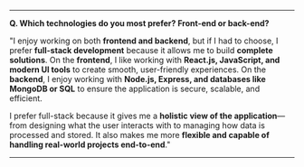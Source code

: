 
---

**Q. Which technologies do you most prefer? Front-end or back-end?**

"I enjoy working on both **frontend and backend**, but if I had to choose, I prefer **full-stack development** because it allows me to build **complete solutions**. On the **frontend**, I like working with **React.js, JavaScript, and modern UI tools** to create smooth, user-friendly experiences. On the **backend**, I enjoy working with **Node.js, Express, and databases like MongoDB or SQL** to ensure the application is secure, scalable, and efficient.

I prefer full-stack because it gives me a **holistic view of the application**—from designing what the user interacts with to managing how data is processed and stored. It also makes me more **flexible and capable of handling real-world projects end-to-end**."

---

